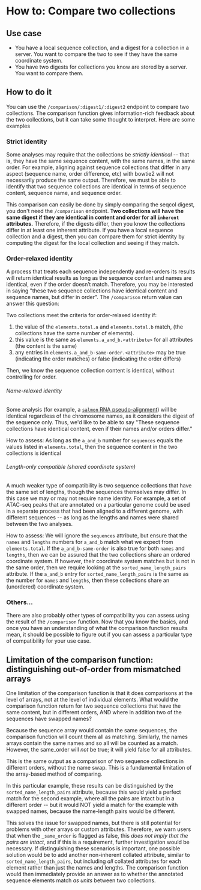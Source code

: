 # How to: Compare two collections

## Use case

- You have a local sequence collection, and a digest for a collection in a server. You want to compare the two to see if they have the same coordinate system.
- You have two digests for collections you know are stored by a server. You want to compare them.

## How to do it

You can use the `/comparison/:digest1/:digest2` endpoint to compare two collections.
The comparison function gives information-rich feedback about the two collections, but it can take some thought to interpret. Here are some examples

### Strict identity

Some analyses may require that the collections be *strictly identical* -- that is, they have the same sequence content, with the same names, in the same order.
For example, aligning against sequence collections that differ in any aspect (sequence name, order difference, etc) with bowtie2 will not necessarily produce the same output.
Therefore, we must be able to identify that two sequence collections are identical in terms of sequence content, sequence name, and sequence order. 

This comparison can easily be done by simply comparing the seqcol digest, you don't need the `/comparison` endpoint.
**Two collections will have the same digest if they are identical in content and order for all `inherent` attributes.**
Therefore, if the digests differ, then you know the collections differ in at least one inherent attribute.
If you have a local sequence collection and a digest, then you can compare them for strict identity by computing the digest for the local collection and seeing if they match.

### Order-relaxed identity

A process that treats each sequence independently and re-orders its results will return identical results as long as the sequence content and names are identical, even if the order doesn’t match. Therefore, you may be interested in saying "these two sequence collections have identical content and sequence names, but differ in order". The `/comparison` return value can answer this question:

Two collections meet the criteria for order-relaxed identity if:

1. the value of the `elements.total.a` and `elements.total.b` match, (the collections have the same number of elements).
2. this value is the same as `elements.a_and_b.<attribute>` for all attributes (the content is the same)
3. any entries in `elements.a_and_b-same-order.<attribute>` may be true (indicating the order matches) or false (indicating the order differs)

Then, we know the sequence collection content is identical, without controlling for order. 

###### Name-relaxed identity

Some analysis (for example, a [`salmon` RNA pseudo-alignment](https://salmon.readthedocs.io/en/latest/salmon.html)) will be identical regardless of the chromosome names, as it considers the digest of the sequence only.
Thus, we'd like to be able to say "These sequence collections have identical content, even if their names and/or orders differ."

How to assess: As long as the `a_and_b` number for `sequences` equals the values listed in `elements.total`, then the sequence content in the two collections is identical

###### Length-only compatible (shared coordinate system)

A much weaker type of compatibility is two sequence collections that have the same set of lengths, though the sequences themselves may differ.
In this case we may or may not require name identity. For example, a set of ATAC-seq peaks that are annotated on a particular genome could be used in a separate process that had been aligned to a different genome, with different sequences -- as long as the lengths and names were shared between the two analyses.

How to assess: We will ignore the `sequences` attribute, but ensure that the `names` and `lengths` numbers for `a_and_b` match what we expect from `elements.total`.
If the `a_and_b-same-order` is also true for both `names` and `lengths`, then we can be assured that the two collections share an ordered coordinate system.
If however, their coordinate system matches but is not in the same order, then we require looking at the `sorted_name_length_pairs` attribute. If the `a_and_b` entry for `sorted_name_length_pairs` is the same as the number for `names` and `lengths`, then these collections share an (unordered) coordinate system.

### Others...

There are also probably other types of compatibility you can assess using the result of the `/comparison` function.
Now that you know the basics, and once you have an understanding of what the comparison function results mean, it should be possible to figure out if you can assess a particular type of compatibility for your use case.

## Limitation of the comparison function: distinguishing out-of-order from mismatched arrays

One limitation of the comparison function is that it does comparisons at the level of arrays, not at the level of individual elements. What would the comparison function return for two sequence collections that have the same content, but in different orders, AND where in addition two of the sequences have swapped names?

Because the sequence array would contain the same sequences, the comparison function will count them all as matching.
Similarly, the names arrays contain the same names and so all will be counted as a match.
However, the same_order will *not* be true; it will yield false for all attributes.

This is the same output as a comparison of two sequence collections in different orders, without the name swap. This is a fundamental limitation of the array-based method of comparing.

In this particular example, these results can be distinguished by the `sorted_name_length_pairs` attribute, because this would yield a perfect match for the second example, where all the pairs are intact but in a different order -- but it would NOT yield a match for the example with swapped names, because the name-length pairs would be different.

This solves the issue for swapped names, but there is still potential for problems with other arrays or custom attributes. Therefore, we warn users that when the `_same_order` is flagged as false, this *does not imply that the pairs are intact*, and if this is a requirement, further investigation would be necessary. If distinguishing these scenarios is important, one possible solution would be to add another non-inherent collated attribute, similar to `sorted_name_length_pairs`, but including *all* collated attributes for each element rather than just the names and lengths. The comparison function would then immediately provide an answer as to whether the annotated sequence elements match *as units* between two collections.

